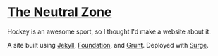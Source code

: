 [The Neutral Zone](http://theneutralzone.surge.sh)
================

Hockey is an awesome sport, so I thought I'd make a website about it.

A site built using [Jekyll](http://jekyllrb.com), [Foundation](http://foundation.zurb.com), and [Grunt](http://gruntjs.com). Deployed with [Surge](http://surge.sh).
